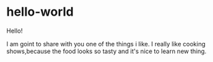 # hello-world


Hello!

I am goint to share with you one of the things i like.
I really like cooking shows,because the food looks so tasty and it's nice to learn new thing.

